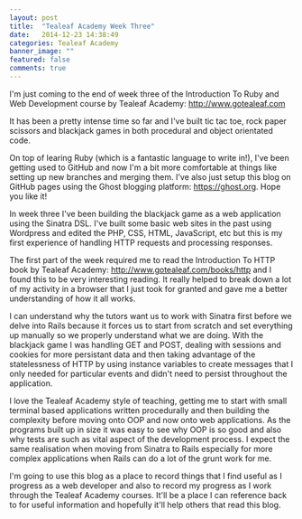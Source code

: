 ```yaml
---
layout: post
title:  "Tealeaf Academy Week Three"
date:   2014-12-23 14:38:49
categories: Tealeaf Academy
banner_image: ""
featured: false
comments: true
---
```


I'm just coming to the end of week three of the Introduction To Ruby and Web Development course by Tealeaf Academy: http://www.gotealeaf.com

It has been a pretty intense time so far and I've built tic tac toe, rock paper scissors and blackjack games in both procedural and object orientated code.

<!--more-->

On top of learing Ruby (which is a fantastic language to write in!), I've been getting used to GitHub and now I'm a bit more comfortable at things like setting up new branches and merging them. I've also just setup this blog on GitHub pages using the Ghost blogging platform: https://ghost.org. Hope you like it!

In week three I've been building the blackjack game as a web application using the Sinatra DSL. I've built some basic web sites in the past using Wordpress and edited the PHP, CSS, HTML, JavaScript, etc but this is my first experience of handling HTTP requests and processing responses.

The first part of the week required me to read the Introduction To HTTP book by Tealeaf Academy: http://www.gotealeaf.com/books/http and I found this to be very interesting reading. It really helped to break down a lot of my activity in a browser that I just took for granted and gave me a better understanding of how it all works.

I can understand why the tutors want us to work with Sinatra first before we delve into Rails because it forces us to start from scratch and set everything up manually so we properly understand what we are doing. With the blackjack game I was handling GET and POST, dealing with sessions and cookies for more persistant data and then taking advantage of the statelessness of HTTP by using instance variables to create messages that I only needed for particular events and didn't need to persist throughout the application.

I love the Tealeaf Academy style of teaching, getting me to start with small terminal based applications written procedurally and then building the complexity before moving onto OOP and now onto web applications. As the programs built up in size it was easy to see why OOP is so good and also why tests are such as vital aspect of the development process. I expect the same realisation when moving from Sinatra to Rails especially for more complex applications when Rails can do a lot of the grunt work for me.

I'm going to use this blog as a place to record things that I find useful as I progress as a web developer and also to record my progress as I work through the Tealeaf Academy courses. It'll be a place I can reference back to for useful information and hopefully it'll help others that read this blog.
